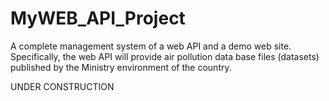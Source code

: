 # MyWEB_API_Project
A complete management system of a web API and a demo web site. Specifically, the web API will provide air pollution data base files (datasets) published by the Ministry environment of the country.


UNDER CONSTRUCTION
